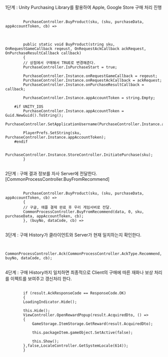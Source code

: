 1단계 : Unity Purchasing Library를 활용하여 Apple, Google Store 구매 처리 진행   
<pre>
	<code>
	    PurchaseController.BuyProduct(sku, (sku, purchaseData, appAccountToken, cb) =>
	</code>
</pre>
<pre>
	<code>
	    public static void BuyProduct(string sku, OnRequestGameCallback reqeust, OnRequestAckCallback ackRequest, OnPurchaseResultCallback callback)
	    {
		// 상점에서 구매해서 TRUE로 변경해준다.
		PurchaseController.IsPurchaseStart = true;
	
		PurchaseController.Instance.onRequestGameCallback = reqeust;
		PurchaseController.Instance.onRequestAckCallback = ackRequest;
		PurchaseController.Instance.onPurchaseResultCallback = callback;
	
		PurchaseController.Instance.appAccountToken = string.Empty;
	
	#if UNITY_IOS
		PurchaseController.Instance.appAccountToken = Guid.NewGuid().ToString();
		PurchaseController.SetApplicationUsername(PurchaseController.Instance.appAccountToken);
	
		PlayerPrefs.SetString(sku, PurchaseController.Instance.appAccountToken);
	#endif
	
		PurchaseController.Instance.StoreController.InitiatePurchase(sku);
	    }
	</code>
</pre>

2단계 : 구매 결과 정보를 자사 Server에 전달한다. [CommonProcessController.BuyFromRecommend]   
<pre>
	<code>
	    PurchaseController.BuyProduct(sku, (sku, purchaseData, appAccountToken, cb) =>
	    {
		// 구글, 애플 결제 완료 후 우리 게임서버로 전달.
		CommonProcessController.BuyFromRecommend(data, 0, sku, purchaseData, appAccountToken, cb);
	    }, (buyNo, dataCode, cb) =>
	</code>
</pre>

3단계 : 구매 History가 클라이언트와 Server가 현재 일치하는지 확인한다.
<pre>
	<code>
	    CommonProcessController.Ack(CommonProcessController.AckType.Recommend, buyNo, dataCode, cb);
	</code>
</pre>

4단계 : 구매 History까지 일치하면 최종적으로 Client의 구매에 따른 재화나 보상 처리를 이펙트를 보여주고 갱신처리 한다.
<pre>
	<code>
	    if (result.AckResponseCode == ResponseCode.OK)
	    {
		LoadingIndicator.Hide();

		this.Hide();
		ViewController.OpenRewardPopup(result.AcquiredDto, () =>
		{
		    GameStorage.ItemStorage.GetReward(result.AcquiredDto);

		    this.packageItem.gameObject.SetActive(false);

		    this.Show();
		},false,LocaleController.GetSystemLocale(614));
	    }
	</code>
</pre>
